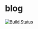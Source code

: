 # blog 
[![Build Status](https://www.travis-ci.org/studyboy/blog.svg?branch=master)](https://www.travis-ci.org/studyboy/blog)
